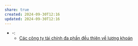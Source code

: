 ```yaml
---
share: true
created: 2024-09-30T12:16
updated: 2024-09-30T12:16
---
```

- \-: 
    - [Các công ty tài chính đa phần đều thiên về lương khoán](../M%C3%B4%20h%C3%ACnh%20nh%C3%A2n%20s%E1%BB%B1/L%C6%B0%C6%A1ng,%20KPI/C%C3%A1c%20c%C3%B4ng%20ty%20t%C3%A0i%20ch%C3%ADnh%20%C4%91a%20ph%E1%BA%A7n%20%C4%91%E1%BB%81u%20thi%C3%AAn%20v%E1%BB%81%20l%C6%B0%C6%A1ng%20kho%C3%A1n.md)

